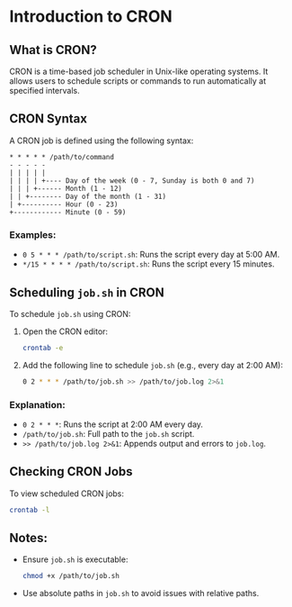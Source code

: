 
# Introduction to CRON

## What is CRON?
CRON is a time-based job scheduler in Unix-like operating systems. It allows users to schedule scripts or commands to run automatically at specified intervals.

## CRON Syntax
A CRON job is defined using the following syntax:
```
* * * * * /path/to/command
- - - - -
| | | | |
| | | | +---- Day of the week (0 - 7, Sunday is both 0 and 7)
| | | +------ Month (1 - 12)
| | +-------- Day of the month (1 - 31)
| +---------- Hour (0 - 23)
+------------ Minute (0 - 59)
```

### Examples:
- `0 5 * * * /path/to/script.sh`: Runs the script every day at 5:00 AM.
- `*/15 * * * * /path/to/script.sh`: Runs the script every 15 minutes.

## Scheduling `job.sh` in CRON
To schedule `job.sh` using CRON:
1. Open the CRON editor:
   ```bash
   crontab -e
   ```
2. Add the following line to schedule `job.sh` (e.g., every day at 2:00 AM):
   ```bash
   0 2 * * * /path/to/job.sh >> /path/to/job.log 2>&1
   ```

### Explanation:
- `0 2 * * *`: Runs the script at 2:00 AM every day.
- `/path/to/job.sh`: Full path to the `job.sh` script.
- `>> /path/to/job.log 2>&1`: Appends output and errors to `job.log`.

## Checking CRON Jobs
To view scheduled CRON jobs:
```bash
crontab -l
```

## Notes:
- Ensure `job.sh` is executable:
  ```bash
  chmod +x /path/to/job.sh
  ```
- Use absolute paths in `job.sh` to avoid issues with relative paths.

